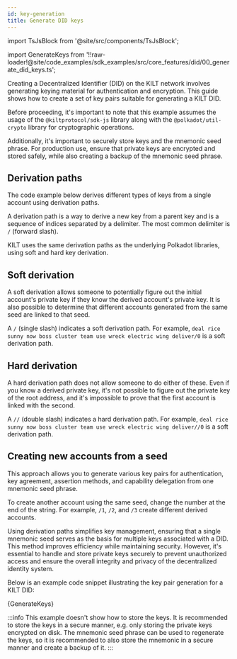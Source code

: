 ```yaml
---
id: key-generation
title: Generate DID keys
---
```


import TsJsBlock from '@site/src/components/TsJsBlock';

import GenerateKeys from '!!raw-loader!@site/code_examples/sdk_examples/src/core_features/did/00_generate_did_keys.ts';

Creating a Decentralized Identifier (DID) on the KILT network involves generating keying material for authentication and encryption.
This guide shows how to create a set of key pairs suitable for generating a KILT DID.

Before proceeding, it's important to note that this example assumes the usage of the `@kiltprotocol/sdk-js` library along with the `@polkadot/util-crypto` library for cryptographic operations.

Additionally, it's important to securely store keys and the mnemonic seed phrase.
For production use, ensure that private keys are encrypted and stored safely, while also creating a backup of the mnemonic seed phrase.

## Derivation paths

The code example below derives different types of keys from a single account using derivation paths.

A derivation path is a way to derive a new key from a parent key and is a sequence of indices separated by a delimiter.
The most common delimiter is `/` (forward slash).

KILT uses the same derivation paths as the underlying Polkadot libraries, using soft and hard key derivation.

## Soft derivation

A soft derivation allows someone to potentially figure out the initial account's private key if they know the derived account's private key.
It is also possible to determine that different accounts generated from the same seed are linked to that seed.

A `/` (single slash) indicates a soft derivation path.
For example, `deal rice sunny now boss cluster team use wreck electric wing deliver/0` is a soft derivation path.

## Hard derivation

A hard derivation path does not allow someone to do either of these.
Even if you know a derived private key, it's not possible to figure out the private key of the root address, and it's impossible to prove that the first account is linked with the second.

A `//` (double slash) indicates a hard derivation path.
For example, `deal rice sunny now boss cluster team use wreck electric wing deliver//0` is a soft derivation path.

## Creating new accounts from a seed

This approach allows you to generate various key pairs for authentication, key agreement, assertion methods, and capability delegation from one mnemonic seed phrase.

To create another account using the same seed, change the number at the end of the string. For example, `/1`, `/2`, and `/3` create different derived accounts.

Using derivation paths simplifies key management, ensuring that a single mnemonic seed serves as the basis for multiple keys associated with a DID.
This method improves efficiency while maintaining security.
However, it's essential to handle and store private keys securely to prevent unauthorized access and ensure the overall integrity and privacy of the decentralized identity system.

Below is an example code snippet illustrating the key pair generation for a KILT DID:

<TsJsBlock>
  {GenerateKeys}
</TsJsBlock>

:::info
This example doesn't show how to store the keys.
It is recommended to store the keys in a secure manner, e.g. only storing the private keys encrypted on disk.
The mnemonic seed phrase can be used to regenerate the keys, so it is recommended to also store the mnemonic in a secure manner and create a backup of it.
:::
